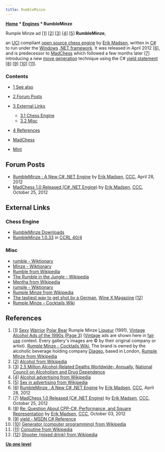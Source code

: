```yaml
---
title: RumbleMinze
---
```

**[Home](Home "Home") \* [Engines](Engines "Engines") \* RumbleMinze**



 [](http://www.vintageadbrowser.com/alcohol-ads-1990s/3#adey1y587w0r9f8y) Rumple Minze ad <a id="cite-note-1" href="#cite-ref-1">[1]</a> <a id="cite-note-2" href="#cite-ref-2">[2]</a> <a id="cite-note-3" href="#cite-ref-3">[3]</a> <a id="cite-note-4" href="#cite-ref-4">[4]</a> <a id="cite-note-5" href="#cite-ref-5">[5]</a> 
**RumbleMinze**,  

an [UCI](UCI "UCI") compliant [open source chess engine](Category:Open_Source "Category:Open Source") by [Erik Madsen](Erik_Madsen "Erik Madsen"), written in [C#](C_sharp "C sharp") to run under the [Windows](Windows "Windows") [.NET framework](https://en.wikipedia.org/wiki/.NET_Framework). It was released in April 2012 <a id="cite-note-6" href="#cite-ref-6">[6]</a>, and is predecessor to [MadChess](MadChess "MadChess") which followed a few months later <a id="cite-note-7" href="#cite-ref-7">[7]</a> introducing a new [move generation](Move_Generation "Move Generation") technique using the C# [yield statement](https://en.wikipedia.org/wiki/Generator_%28computer_programming%29#C.23) <a id="cite-note-8" href="#cite-ref-8">[8]</a> <a id="cite-note-9" href="#cite-ref-9">[9]</a> <a id="cite-note-10" href="#cite-ref-10">[10]</a> <a id="cite-note-11" href="#cite-ref-11">[11]</a>. 



### Contents


* [1 See also](#see-also)
* [2 Forum Posts](#forum-posts)
* [3 External Links](#external-links)
	+ [3.1 Chess Engine](#chess-engine)
	+ [3.2 Misc](#misc)
* [4 References](#references)






* [MadChess](MadChess "MadChess")
* [Mint](Mint "Mint")


## Forum Posts


* [RumbleMinze : A New C# .NET Engine](http://www.talkchess.com/forum/viewtopic.php?t=43491) by [Erik Madsen](Erik_Madsen "Erik Madsen"), [CCC](CCC "CCC"), April 28, 2012
* [MadChess 1.0 Released (C# .NET Engine)](http://www.talkchess.com/forum/viewtopic.php?t=45723) by [Erik Madsen](Erik_Madsen "Erik Madsen"), [CCC](CCC "CCC"), October 25, 2012


## External Links


### Chess Engine


* [RumbleMinze Downloads](http://www.madchess.net/page/RumbleMinze-Downloads)
* [RumbleMinze 1.0.33](http://www.computerchess.org.uk/ccrl/404/cgi/engine_details.cgi?print=Details&eng=RumbleMinze%201.0.33#RumbleMinze_1_0_33) in [CCRL 40/4](CCRL "CCRL")


### Misc


* [rumble - Wiktionary](http://en.wiktionary.org/wiki/rumble)
* [Minze - Wiktionary](http://en.wiktionary.org/wiki/Minze)
* [Rumble from Wikipedia](https://en.wikipedia.org/wiki/Rumble)
* [The Rumble in the Jungle - Wikipedia](https://en.wikipedia.org/wiki/The_Rumble_in_the_Jungle)
* [Mentha from Wikipedia](https://en.wikipedia.org/wiki/Mentha)
* [rumple - Wiktionary](http://en.wiktionary.org/wiki/rumple)
* [Rumple Minze from Wikipedia](https://en.wikipedia.org/wiki/Rumple_Minze)
* [The tastiest way to get shot by a German](http://www.winexmagazine.com/index.php/wine/viewdrink/rumpleminze/), [Wine X Magazine](http://www.winexmagazine.com/index.php) <a id="cite-note-12" href="#cite-ref-12">[12]</a>
* [Rumple Minze - Cocktails Wiki](http://cocktails.wikia.com/wiki/Rumple_Minze)


## References


 1. <a id="cite-ref-1" href="#cite-note-1">[1]</a> [Sexy](https://en.wikipedia.org/wiki/Sexy) [Warrior](https://en.wikipedia.org/wiki/Woman_warrior) [Polar Bear](https://en.wikipedia.org/wiki/Polar_bear) Rumple Minze [Liqueur](https://en.wikipedia.org/wiki/Liqueur) (1991), [Vintage Alcohol Ads of the 1990s (Page 3)](http://www.vintageadbrowser.com/alcohol-ads-1990s/3) ([Vintage](https://en.wikipedia.org/wiki/Vintage) ads are shown here in [fair use](https://en.wikipedia.org/wiki/Fair_use) context. Every gallery's images are © by their original company or artist). [Rumple Minze - Cocktails Wiki](http://cocktails.wikia.com/wiki/Rumple_Minze), The brand is owned by the alcoholic beverage holding company [Diageo](https://en.wikipedia.org/wiki/Diageo), based in London, [Rumple Minze from Wikipedia](https://en.wikipedia.org/wiki/Rumple_Minze) 
2. <a id="cite-ref-2" href="#cite-note-2">[2]</a> [Alcohol from Wikipedia](https://en.wikipedia.org/wiki/Alcohol)
3. <a id="cite-ref-3" href="#cite-note-3">[3]</a> [2.5 Million Alcohol-Related Deaths Worldwide- Annually](http://www.ncadd.org/index.php/in-the-news/155-25-million-alcohol-related-deaths-worldwide-annually), [National Council on Alcoholism and Drug Dependence](https://en.wikipedia.org/wiki/National_Council_on_Alcoholism_and_Drug_Dependence)
4. <a id="cite-ref-4" href="#cite-note-4">[4]</a> [Alcohol advertising from Wikipedia](https://en.wikipedia.org/wiki/Alcohol_advertising)
5. <a id="cite-ref-5" href="#cite-note-5">[5]</a> [Sex in advertising from Wikipedia](https://en.wikipedia.org/wiki/Sex_in_advertising)
6. <a id="cite-ref-6" href="#cite-note-6">[6]</a> [RumbleMinze : A New C# .NET Engine](http://www.talkchess.com/forum/viewtopic.php?t=43491) by [Erik Madsen](Erik_Madsen "Erik Madsen"), [CCC](CCC "CCC"), April 28, 2012
7. <a id="cite-ref-7" href="#cite-note-7">[7]</a> [MadChess 1.0 Released (C# .NET Engine)](http://www.talkchess.com/forum/viewtopic.php?t=45723) by [Erik Madsen](Erik_Madsen "Erik Madsen"), [CCC](CCC "CCC"), October 25, 2012
8. <a id="cite-ref-8" href="#cite-note-8">[8]</a> [Re: Question About CPP-C#, Performance, and Square Representation](http://talkchess.com/forum/viewtopic.php?p=485936#485936) by [Erik Madsen](Erik_Madsen "Erik Madsen"), [CCC](CCC "CCC"), October 03, 2012
9. <a id="cite-ref-9" href="#cite-note-9">[9]</a> [yield - MSDN C# Reference](http://msdn.microsoft.com/en-us/library/9k7k7cf0.aspx)
10. <a id="cite-ref-10" href="#cite-note-10">[10]</a> [Generator (computer programming) from Wikipedia](https://en.wikipedia.org/wiki/Generator_%28computer_programming%29)
11. <a id="cite-ref-11" href="#cite-note-11">[11]</a> [Coroutine from Wikipedia](https://en.wikipedia.org/wiki/Coroutine)
12. <a id="cite-ref-12" href="#cite-note-12">[12]</a> [Shooter (mixed drink) from Wikipedia](https://en.wikipedia.org/wiki/Shooter_%28mixed_drink%29)

**[Up one level](Engines "Engines")**







 
